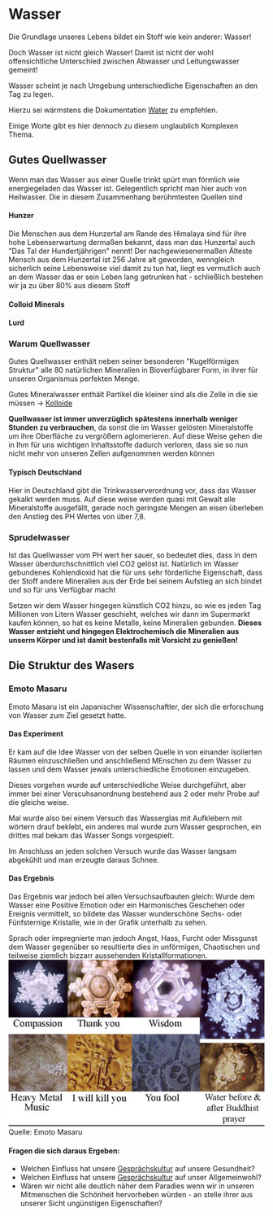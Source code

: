 # Wasser

Die Grundlage unseres Lebens bildet ein Stoff wie kein anderer: Wasser!

Doch Wasser ist nicht gleich Wasser!
Damit ist nicht der wohl offensichtliche Unterschied zwischen Abwasser und Leitungswasser gemeint!

Wasser scheint je nach Umgebung unterschiedliche Eigenschaften an den Tag zu legen. 

Hierzu sei wärmstens die Dokumentation [Water](https://www.youtube.com/watch?v=4nYDYxXy0-U) zu empfehlen.

Einige Worte gibt es hier dennoch zu diesem unglaublich Komplexen Thema.

## Gutes Quellwasser
Wenn man das Wasser aus einer Quelle trinkt spürt man förmlich wie energiegeladen das Wasser ist. Gelegentlich spricht man hier auch von Heilwasser.
Die in diesem Zusammenhang berühmtesten Quellen sind
#### Hunzer
Die Menschen aus dem Hunzertal am Rande des Himalaya sind für ihre hohe Lebenserwartung dermaßen bekannt, dass man das Hunzertal auch "Das Tal der Hundertjährigen" nennt! Der nachgewiesenermaßen Älteste Mensch aus dem Hunzertal ist 256 Jahre alt geworden, wenngleich sicherlich seine Lebensweise viel damit zu tun hat, liegt es vermutlich auch an dem Wasser das er sein Leben lang getrunken hat - schließlich bestehen wir ja zu über 80% aus diesem Stoff
#### Colloid Minerals
#### Lurd

### Warum Quellwasser
Gutes Quellwasser enthält neben seiner besonderen "Kugelförmigen Struktur" alle 80 natürlichen Mineralien in Bioverfügbarer Form, in ihrer für unseren Organismus perfekten Menge.

Gutes Mineralwasser enthält Partikel die kleiner sind als die Zelle in die sie müssen -> [Kolloide](../Glossar/Kolloid.md)

**Quellwasser ist immer unverzüglich spätestens innerhalb weniger Stunden zu verbrauchen**, da sonst die im Wasser gelösten Mineralstoffe um ihre Oberfläche zu vergrößern aglomerieren. Auf diese Weise gehen die in Ihm für uns wichtigen Inhaltsstoffe dadurch verloren, dass sie so nun nicht mehr von unseren Zellen aufgenommen werden können

#### Typisch Deutschland
Hier in Deutschland gibt die Trinkwasserverordnung vor, dass das Wasser gekalkt werden muss. Auf diese weise werden quasi mit Gewalt alle Mineralstoffe ausgefällt, gerade noch geringste Mengen an eisen überleben den Anstieg des PH Wertes von über 7,8.

### Sprudelwasser
Ist das Quellwasser vom PH wert her sauer, so bedeutet dies, dass in dem Wasser überdurchschnittlich viel CO2 gelöst ist.
Natürlich im Wasser gebundenes Kohlendioxid hat die für uns sehr förderliche Eigenschaft, dass der Stoff andere Mineralien aus der Erde bei seinem Aufstieg an sich bindet und so für uns Verfügbar macht

Setzen wir dem Wasser hingegen künstlich CO2 hinzu, so wie es jeden Tag Millionen von Litern Wasser geschieht, welches wir dann im Supermarkt kaufen können, so hat es keine Metalle, keine Mineralien gebunden. **Dieses Wasser entzieht und hingegen Elektrochemisch die Mineralien aus unserm Körper und ist damit bestenfalls mit Vorsicht zu genießen!**

## Die Struktur des Wasers
### Emoto Masaru
Emoto Masaru ist ein Japanischer Wissenschaftler, der sich die erforschung von Wasser zum Ziel gesetzt hatte.

#### Das Experiment
Er kam auf die Idee Wasser von der selben Quelle in von einander Isolierten Räumen einzuschließen und anschließend MEnschen zu dem Wasser zu lassen und dem Wasser jewals unterschiedliche Emotionen einzugeben.

Dieses vorgehen wurde auf unterschiedliche Weise durchgeführt, aber immer bei einer Verscuhsanordnung bestehend aus 2 oder mehr Probe auf die gleiche weise.

Mal wurde also bei einem Versuch das Wasserglas mit Aufklebern mit wörtern drauf beklebt, ein anderes mal wurde zum Wasser gesprochen, ein drittes mal bekam das Wasser Songs vorgespielt.

Im Anschluss an jeden solchen Versuch wurde das Wasser langsam abgekühlt und man erzeugte daraus Schnee.

#### Das Ergebnis
Das Ergebnis war jedoch bei allen Versuchsaufbauten gleich:
Wurde dem Wasser eine Positive Emotion oder ein Harmonisches Geschehen oder Ereignis vermittelt, so bildete das Wasser wunderschöne Sechs- oder Fünfsternige Kristalle, wie in der Grafik unterhalb zu sehen.

Sprach oder impregnierte man jedoch Angst, Hass, Furcht oder Missgunst dem Wasser gegenüber so resultierte dies in unförmigen, Chaotischen und teilweise ziemlich bizzarr aussehenden Kristallformationen.
![Quelle: Emoto Masaru](__Attatchments/emoto_masaru_frozen_water.png)
Quelle: Emoto Masaru

#### Fragen die sich daraus Ergeben:
- Welchen Einfluss hat unsere [Gesprächskultur](../Tipps_für_den_Alltag/Gesprächskultur.md) auf unsere Gesundheit?
- Welchen Einfluss hat unsere [Gesprächskultur](../Tipps_für_den_Alltag/Gesprächskultur.md) auf unser Allgemeinwohl?
- Wären wir nicht alle deutlich näher dem Paradies wenn wir in unseren Mitmenschen die Schönheit hervorheben würden - an stelle ihrer aus unserer Sicht ungünstigen Eigenschaften?
